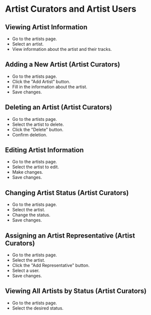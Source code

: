 # Artist Curators and Artist Users

## Viewing Artist Information
- Go to the artists page.
- Select an artist.
- View information about the artist and their tracks.

## Adding a New Artist (Artist Curators)
- Go to the artists page.
- Click the "Add Artist" button.
- Fill in the information about the artist.
- Save changes.

## Deleting an Artist (Artist Curators)
- Go to the artists page.
- Select the artist to delete.
- Click the "Delete" button.
- Confirm deletion.

## Editing Artist Information
- Go to the artists page.
- Select the artist to edit.
- Make changes.
- Save changes.

## Changing Artist Status (Artist Curators)
- Go to the artists page.
- Select the artist.
- Change the status.
- Save changes.

## Assigning an Artist Representative (Artist Curators)
- Go to the artists page.
- Select the artist.
- Click the "Add Representative" button.
- Select a user.
- Save changes.

## Viewing All Artists by Status (Artist Curators)
- Go to the artists page.
- Select the desired status.